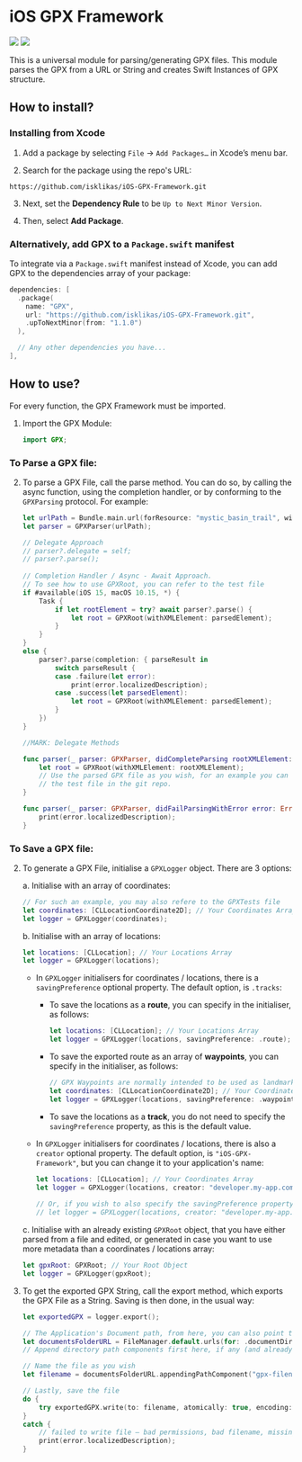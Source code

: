 # iOS GPX Framework
[![](https://img.shields.io/endpoint?url=https%3A%2F%2Fswiftpackageindex.com%2Fapi%2Fpackages%2Fisklikas%2FiOS-GPX-Framework%2Fbadge%3Ftype%3Dswift-versions)](https://swiftpackageindex.com/isklikas/iOS-GPX-Framework)
[![](https://img.shields.io/endpoint?url=https%3A%2F%2Fswiftpackageindex.com%2Fapi%2Fpackages%2Fisklikas%2FiOS-GPX-Framework%2Fbadge%3Ftype%3Dplatforms)](https://swiftpackageindex.com/isklikas/iOS-GPX-Framework)

This is a universal module for parsing/generating GPX files.
This module parses the GPX from a URL or String and creates Swift Instances of GPX structure. 

How to install?
---------------------------------

### Installing from Xcode

1. Add a package by selecting `File` → `Add Packages…` in Xcode’s menu bar.

2. Search for the package using the repo's URL:
```console
https://github.com/isklikas/iOS-GPX-Framework.git
```

3. Next, set the **Dependency Rule** to be `Up to Next Minor Version`.

4. Then, select **Add Package**.

### Alternatively, add GPX to a `Package.swift` manifest

To integrate via a `Package.swift` manifest instead of Xcode, you can add GPX to the dependencies array of your package:

```swift
dependencies: [
  .package(
    name: "GPX",
    url: "https://github.com/isklikas/iOS-GPX-Framework.git",
    .upToNextMinor(from: "1.1.0")
  ),

  // Any other dependencies you have...
],
```

How to use?
---------------------------------

For every function, the GPX Framework must be imported.

1. Import the GPX Module:

    ```swift
    import GPX;
    ```

### To Parse a GPX file:
    
2. To parse a GPX File, call the parse method. You can do so, by calling the async function, using the completion handler, or by conforming to the `GPXParsing` protocol. For example:

    ```swift
    let urlPath = Bundle.main.url(forResource: "mystic_basin_trail", withExtension: "gpx");
    let parser = GPXParser(urlPath);
    
    // Delegate Approach
    // parser?.delegate = self;
    // parser?.parse();
        
    // Completion Handler / Async - Await Approach.
    // To see how to use GPXRoot, you can refer to the test file
    if #available(iOS 15, macOS 10.15, *) {
        Task {
            if let rootElement = try? await parser?.parse() {
                let root = GPXRoot(withXMLElement: parsedElement);
            }
        }
    }
    else {
        parser?.parse(completion: { parseResult in
            switch parseResult {
            case .failure(let error):
                print(error.localizedDescription);
            case .success(let parsedElement):
                let root = GPXRoot(withXMLElement: parsedElement);
            }
        })
    }
    
    //MARK: Delegate Methods
    
    func parser(_ parser: GPXParser, didCompleteParsing rootXMLElement: GPXXMLElement) {
        let root = GPXRoot(withXMLElement: rootXMLElement);
        // Use the parsed GPX file as you wish, for an example you can refer to 
        // the test file in the git repo.
    }
    
    func parser(_ parser: GPXParser, didFailParsingWithError error: Error) {
        print(error.localizedDescription);
    }
    ```

### To Save a GPX file:
    
2. To generate a GPX File, initialise a `GPXLogger` object. There are 3 options:
    
    a. Initialise with an array of coordinates:
    
    ```swift
    // For such an example, you may also refere to the GPXTests file
    let coordinates: [CLLocationCoordinate2D]; // Your Coordinates Array
    let logger = GPXLogger(coordinates);
    ```
    
    b. Initialise with an array of locations:
    
    ```swift
    let locations: [CLLocation]; // Your Locations Array
    let logger = GPXLogger(locations);
    ```
        
    - In `GPXLogger` initialisers for coordinates / locations, there is a `savingPreference` optional property. The default option, is `.tracks`:
    
      - To save the locations as a **route**, you can specify in the initialiser, as follows:
            
        ```swift
        let locations: [CLLocation]; // Your Locations Array
        let logger = GPXLogger(locations, savingPreference: .route);
        ```

      - To save the exported route as an array of **waypoints**, you can specify in the initialiser, as follows:
            
        ```swift
        // GPX Waypoints are normally intended to be used as landmark points and not as a travelled path.
        let coordinates: [CLLocationCoordinate2D]; // Your Coordinates Array
        let logger = GPXLogger(locations, savingPreference: .waypoints);
        ```

      - To save the locations as a **track**, you do not need to specify the `savingPreference` property, as this is the default value.
            
    - In `GPXLogger` initialisers for coordinates / locations, there is also a `creator` optional property. The default option, is `"iOS-GPX-Framework"`, but you can change it to your application's name:
        
      ```swift
      let locations: [CLLocation]; // Your Coordinates Array
      let logger = GPXLogger(locations, creator: "developer.my-app.com");
            
      // Or, if you wish to also specify the savingPreference property:
      // let logger = GPXLogger(locations, creator: "developer.my-app.com", savingPreference: .route);
      ```
    
    c. Initialise with an already existing `GPXRoot` object, that you have either parsed from a file and edited, or generated in case you want to use more metadata than a coordinates / locations array:
    
    ```swift
    let gpxRoot: GPXRoot; // Your Root Object
    let logger = GPXLogger(gpxRoot);
    ```

3. To get the exported GPX String, call the export method, which exports the GPX File as a String. Saving is then done, in the usual way:

    ```swift
    let exportedGPX = logger.export();
    
    // The Application's Document path, from here, you can also point to a sub-directory of Documents, as long as you have created the folder first
    let documentsFolderURL = FileManager.default.urls(for: .documentDirectory, in: .userDomainMask).first!
    // Append directory path components first here, if any (and already created, as mentioned).
    
    // Name the file as you wish
    let filename = documentsFolderURL.appendingPathComponent("gpx-filename.gpx")
    
    // Lastly, save the file
    do {
        try exportedGPX.write(to: filename, atomically: true, encoding: String.Encoding.utf8)
    } 
    catch {
        // failed to write file – bad permissions, bad filename, missing permissions, or more likely it can't be converted to the encoding
        print(error.localizedDescription);
    }
    ```
    
